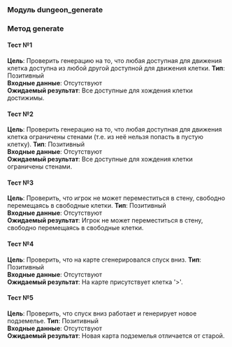### Модуль dungeon_generate
### Метод generate

#### Тест №1  
__Цель__: Проверить генерацию на то, что любая доступная для движения клетка доступна из любой другой доступной для движения клетки.
__Тип__: Позитивный  
__Входные данные__: Отсутствуют  
__Ожидаемый результат__: Все доступные для хождения клетки достижимы.

#### Тест №2  
__Цель__: Проверить генерацию на то, что любая доступная для движения клетка ограничены стенами (т.е. из неё нельзя попасть в пустую клетку).
__Тип__: Позитивный  
__Входные данные__: Отсутствуют  
__Ожидаемый результат__: Все доступные для хождения клетки ограничены стенами.

#### Тест №3  
__Цель__: Проверить, что игрок не может переместиться в стену, свободно перемещаясь в свободные клетки.
__Тип__: Позитивный  
__Входные данные__: Отсутствуют  
__Ожидаемый результат__: Игрок не может переместиться в стену, свободно перемещаясь в свободные клетки.

#### Тест №4  
__Цель__: Проверить, что на карте сгенерировался спуск вниз.
__Тип__: Позитивный  
__Входные данные__: Отсутствуют  
__Ожидаемый результат__: На карте присутствует клетка '>'.

#### Тест №5  
__Цель__: Проверить, что спуск вниз работает и генерирует новое подземелье.
__Тип__: Позитивный  
__Входные данные__: Отсутствуют  
__Ожидаемый результат__: Новая карта подземелья отличается от старой.
